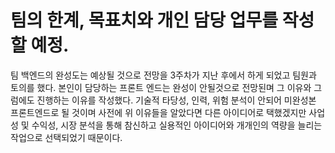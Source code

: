 # 팀의 한계, 목표치와 개인 담당 업무를 작성할 예정.

팀 백엔드의 완성도는 예상될 것으로 전망을 3주차가 지난 후에서 하게 되었고 팀원과 토의를 했다.
본인이 담당하는 프론트 엔드는 완성이 안될것으로 전망된며 그 이유와 그럼에도 진행하는 이유를 작성했다.
기술적 타당성, 인력, 위험 분석이 안되어 미완성본 프론트엔드로 될 것이며
사전에 위 이유들을 알았다면 다른 아이디어로 택했겠지만 
사업성 및 수익성, 시장 분석을 통해 참신하고 실용적인 아이디어와 개개인의 역량을 늘리는 작업으로 선택되었기 때문이다.
